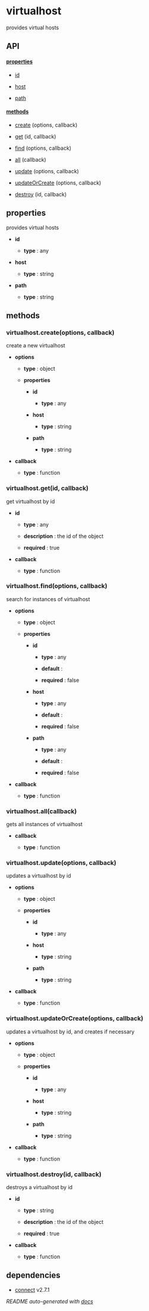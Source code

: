 # virtualhost


provides virtual hosts



## API

#### [properties](#virtualhost-properties)

  - [id](#virtualhost-properties-id)

  - [host](#virtualhost-properties-host)

  - [path](#virtualhost-properties-path)


#### [methods](#virtualhost-methods)

  - [create](#virtualhost-methods-create) (options, callback)

  - [get](#virtualhost-methods-get) (id, callback)

  - [find](#virtualhost-methods-find) (options, callback)

  - [all](#virtualhost-methods-all) (callback)

  - [update](#virtualhost-methods-update) (options, callback)

  - [updateOrCreate](#virtualhost-methods-updateOrCreate) (options, callback)

  - [destroy](#virtualhost-methods-destroy) (id, callback)



<a name="virtualhost-properties"></a>

## properties 
provides virtual hosts

- **id** 

  - **type** : any

- **host** 

  - **type** : string

- **path** 

  - **type** : string



<a name="virtualhost-methods"></a> 

## methods 

<a name="virtualhost-methods-create"></a> 

### virtualhost.create(options, callback)

create a new virtualhost

- **options** 

  - **type** : object

  - **properties**

    - **id** 

      - **type** : any

    - **host** 

      - **type** : string

    - **path** 

      - **type** : string

- **callback** 

  - **type** : function

<a name="virtualhost-methods-get"></a> 

### virtualhost.get(id, callback)

get virtualhost by id

- **id** 

  - **type** : any

  - **description** : the id of the object

  - **required** : true

- **callback** 

  - **type** : function

<a name="virtualhost-methods-find"></a> 

### virtualhost.find(options, callback)

search for instances of virtualhost

- **options** 

  - **type** : object

  - **properties**

    - **id** 

      - **type** : any

      - **default** : 

      - **required** : false

    - **host** 

      - **type** : any

      - **default** : 

      - **required** : false

    - **path** 

      - **type** : any

      - **default** : 

      - **required** : false

- **callback** 

  - **type** : function

<a name="virtualhost-methods-all"></a> 

### virtualhost.all(callback)

gets all instances of virtualhost

- **callback** 

  - **type** : function

<a name="virtualhost-methods-update"></a> 

### virtualhost.update(options, callback)

updates a virtualhost by id

- **options** 

  - **type** : object

  - **properties**

    - **id** 

      - **type** : any

    - **host** 

      - **type** : string

    - **path** 

      - **type** : string

- **callback** 

  - **type** : function

<a name="virtualhost-methods-updateOrCreate"></a> 

### virtualhost.updateOrCreate(options, callback)

updates a virtualhost by id, and creates if necessary

- **options** 

  - **type** : object

  - **properties**

    - **id** 

      - **type** : any

    - **host** 

      - **type** : string

    - **path** 

      - **type** : string

- **callback** 

  - **type** : function

<a name="virtualhost-methods-destroy"></a> 

### virtualhost.destroy(id, callback)

destroys a virtualhost by id

- **id** 

  - **type** : string

  - **description** : the id of the object

  - **required** : true

- **callback** 

  - **type** : function



## dependencies 
- [connect](http://npmjs.org/package/connect) v2.7.1


*README auto-generated with [docs](https://github.com/bigcompany/resources/tree/master/docs)*